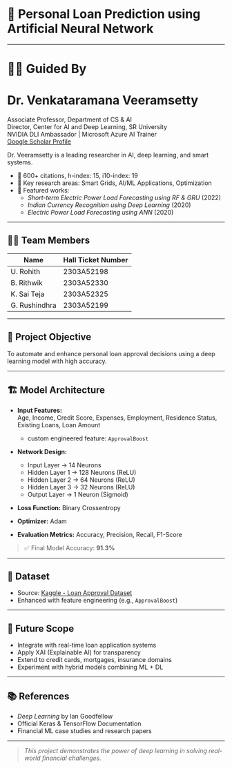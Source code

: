 # 🧠 Personal Loan Prediction using Artificial Neural Network

---

# 👨‍🏫 Guided By

# Dr. Venkataramana Veeramsetty 
Associate Professor, Department of CS & AI  
Director, Center for AI and Deep Learning, SR University  
NVIDIA DLI Ambassador | Microsoft Azure AI Trainer  
[Google Scholar Profile](https://scholar.google.co.in/citations?user=u1Bs-GsAAAAJ&hl=en)

Dr. Veeramsetty is a leading researcher in AI, deep learning, and smart systems.  
- 🔹 600+ citations, h-index: 15, i10-index: 19  
- 🔹 Key research areas: Smart Grids, AI/ML Applications, Optimization  
- 🔹 Featured works:
  - *Short-term Electric Power Load Forecasting using RF & GRU* (2022)  
  - *Indian Currency Recognition using Deep Learning* (2020)  
  - *Electric Power Load Forecasting using ANN* (2020)

---

## 👨‍💻 Team Members

| Name             | Hall Ticket Number |
|------------------|--------------------|
| U. Rohith        | 2303A52198         |
| B. Rithwik       | 2303A52330         |
| K. Sai Teja      | 2303A52325         |
| G. Rushindhra    | 2303A52199         |

---

## 📌 Project Objective

To automate and enhance personal loan approval decisions using a deep learning model with high accuracy.

---

## 🏗️ Model Architecture

- **Input Features:**  
  Age, Income, Credit Score, Expenses, Employment, Residence Status, Existing Loans, Loan Amount  
  + custom engineered feature: `ApprovalBoost`

- **Network Design:**
  - Input Layer → 14 Neurons  
  - Hidden Layer 1 → 128 Neurons (ReLU)  
  - Hidden Layer 2 → 64 Neurons (ReLU)  
  - Hidden Layer 3 → 32 Neurons (ReLU)  
  - Output Layer → 1 Neuron (Sigmoid)

- **Loss Function:** Binary Crossentropy  
- **Optimizer:** Adam  
- **Evaluation Metrics:** Accuracy, Precision, Recall, F1-Score  

> ✅ Final Model Accuracy: **91.3%**

---

## 📁 Dataset

- Source: [Kaggle - Loan Approval Dataset](https://www.kaggle.com/datasets/architsharma01/loan-approval-prediction-dataset)  
- Enhanced with feature engineering (e.g., `ApprovalBoost`)

---

## 🚀 Future Scope

- Integrate with real-time loan application systems  
- Apply XAI (Explainable AI) for transparency  
- Extend to credit cards, mortgages, insurance domains  
- Experiment with hybrid models combining ML + DL  

---

## 📚 References

- *Deep Learning* by Ian Goodfellow  
- Official Keras & TensorFlow Documentation  
- Financial ML case studies and research papers

---

> _This project demonstrates the power of deep learning in solving real-world financial challenges._
